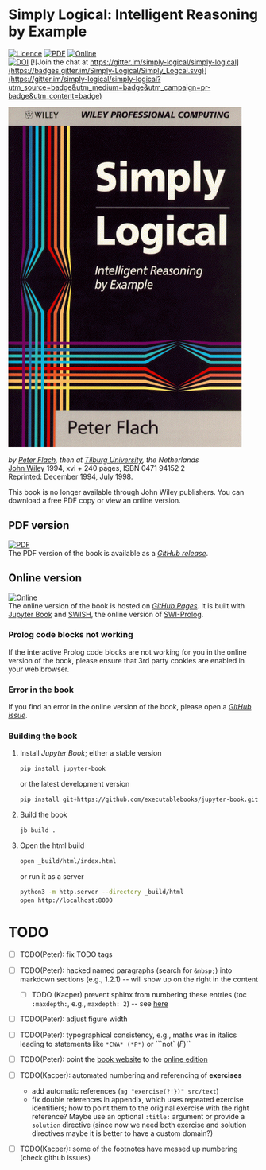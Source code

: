 # Simply Logical: Intelligent Reasoning by Example #
[![Licence](https://img.shields.io/github/license/simply-logical/simply-logical.svg)](https://github.com/simply-logical/simply-logical/blob/master/LICENCE)
[![PDF](https://img.shields.io/badge/read-PDF-green.svg)](https://github.com/simply-logical/simply-logical/releases/download/v1.0/SL.pdf)
[![Online](https://img.shields.io/badge/read-online-green.svg)](https://book.simply-logical.space)  
[![DOI](https://zenodo.org/badge/DOI/10.5281/zenodo.1156977.svg)](https://doi.org/10.5281/zenodo.1156977)
[![Join the chat at https://gitter.im/simply-logical/simply-logical](https://badges.gitter.im/Simply-Logical/Simply_Logcal.svg)](https://gitter.im/simply-logical/simply-logical?utm_source=badge&utm_medium=badge&utm_campaign=pr-badge&utm_content=badge)

![Simply Logical cover](src/img/SLfront.gif "Simply Logical cover")

*by [Peter Flach](https://www.cs.bris.ac.uk/~flach/index.html), then at [Tilburg University](https://www.tilburguniversity.nl/), the Netherlands*  
[John Wiley](https://www.wiley.com/) 1994, xvi + 240 pages, ISBN 0471 94152 2  
Reprinted: December 1994, July 1998.

This book is no longer available through John Wiley publishers. You can download a free PDF copy or view an online version.

## PDF version ##
[![PDF](https://img.shields.io/badge/read-PDF-green.svg)](https://github.com/simply-logical/simply-logical/releases/download/v1.0/SL.pdf)  
The PDF version of the book is available as a [*GitHub release*](https://github.com/simply-logical/simply-logical/releases/tag/v1.0).

## Online version ##
[![Online](https://img.shields.io/badge/read-online-green.svg)](https://book.simply-logical.space)  
The online version of the book is hosted on [*GitHub Pages*](https://book.simply-logical.space).
It is built with [Jupyter Book](https://jupyterbook.org/) and [SWISH](https://swish.swi-prolog.org/), the online version of [SWI-Prolog](https://swi-prolog.org/).

### Prolog code blocks not working ###
If the interactive Prolog code blocks are not working for you in the online version of the book, please ensure that 3rd party cookies are enabled in your web browser.

### Error in the book ###
If you find an error in the online version of the book, please open a [*GitHub issue*](https://github.com/simply-logical/simply-logical/issues).

### Building the book ###
1. Install *Jupyter Book*; either a stable version
   ```bash
   pip install jupyter-book
   ```
   or the latest development version
   ```bash
   pip install git+https://github.com/executablebooks/jupyter-book.git
   ```
2. Build the book
   ```bash
   jb build .
   ```
3. Open the html build
   ```bash
   open _build/html/index.html
   ```
   or run it as a server
   ```bash
   python3 -m http.server --directory _build/html
   open http://localhost:8000
   ```

# TODO #
- [ ] TODO(Peter): fix TODO tags
- [ ] TODO(Peter): hacked named paragraphs (search for `&nbsp;`) into markdown sections (e.g., 1.2.1) -- will show up on the right in the content
    - [ ] TODO (Kacper) prevent sphinx from numbering these entries (toc `:maxdepth:`, e.g., `maxdepth: 2`) -- see [here](https://github.com/executablebooks/jupyter-book/blob/master/jupyter_book/toc.py)
- [ ] TODO(Peter): adjust figure width
- [ ] TODO(Peter): typographical consistency, e.g., maths was in italics leading to statements like `*CWA* (*P*)` or ```not` (*F*)``
- [ ] TODO(Peter): point the [book website](https://www.cs.bris.ac.uk/~flach/SimplyLogical.html) to the [online edition](https://book.simply-logical.space)

- [ ] TODO(Kacper): automated numbering and referencing of **exercises**
    * add automatic references (`ag "exercise(?!})" src/text`)
    * fix double references in appendix, which uses repeated exercise identifiers; how to point them to the original exercise with the right reference? Maybe use an optional `:title:` argument or provide a `solution` directive (since now we need both exercise and solution directives maybe it is better to have a custom domain?)
- [ ] TODO(Kacper): some of the footnotes have messed up numbering (check github issues)
